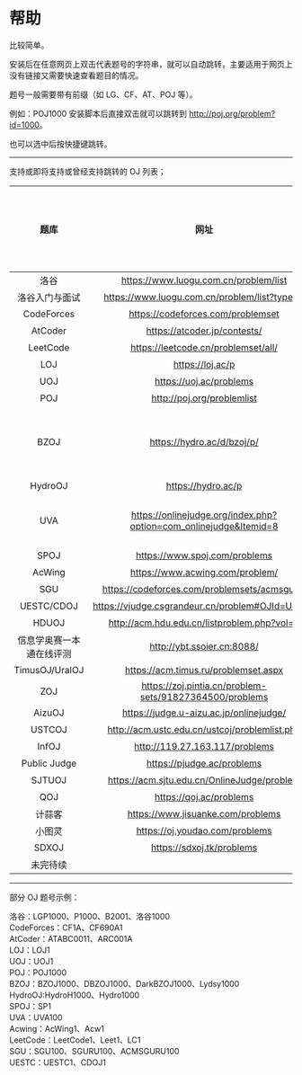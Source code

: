 # 帮助

比较简单。

安装后在任意网页上双击代表题号的字符串，就可以自动跳转，主要适用于网页上没有链接又需要快速查看题目的情况。

题号一般需要带有前缀（如 LG、CF、AT、POJ 等）。

例如：POJ1000 安装脚本后直接双击就可以跳转到 <http://poj.org/problem?id=1000>。

也可以选中后按快捷键跳转。

---

支持或即将支持或曾经支持跳转的 OJ 列表；

|题库|网址|是否可以跳转|前缀/格式|举例|备注|
|:-:|:-:|:-:|:-:|:-:|:-:|
|洛谷|<https://www.luogu.com.cn/problem/list>|是|P,洛谷，谷，LG，LUOGU|P1001||
|洛谷入门与面试|<https://www.luogu.com.cn/problem/list?type=B>|是|B,洛谷B，LGB|B2001||
|CodeForces|<https://codeforces.com/problemset>|是|CF|CF1A||
|AtCoder|<https://atcoder.jp/contests/>|是|AT/ABC/ARC/AGC|ATABC0011,ARC001A|有 bug|
|LeetCode|<https://leetcode.cn/problemset/all/>|是|LeetCode,LC,Leet|LC1||
|LOJ|<https://loj.ac/p>|是|LOJ，Libre,LibreOJ|LOJ1||
|UOJ|<https://uoj.ac/problems>|是|UOJ,Universal,UniversalOJ|UOJ1||
|POJ|<http://poj.org/problemlist>|是|POJ|POJ1000||
|BZOJ|<https://hydro.ac/d/bzoj/p/>|是|BZOJ,DarkBZOJ,DBZOJ,Lydsy|BZOJ1000|此为 [HydroOJ](https://hydro.ac/) 建立的镜像网站，原网站 <http://www.lydsy.com/JudgeOnline/> 已倒闭；另一个著名的镜像网站为 <https://darkbzoj.cc/>，但是在一些地区无法访问或访问极慢。|
|HydroOJ|<https://hydro.ac/p>|是|Hydro,HydroH|HydroH1000,Hydro1000||
|UVA|<https://onlinejudge.org/index.php?option=com_onlinejudge&Itemid=8>|是|UVA|UVA100|网站不稳定且题号难以对应，跳题使用洛谷爬取的题目，见 <https://www.luogu.com.cn/problem/list?type=UVA&page=1>|
|SPOJ|<https://www.spoj.com/problems>|是|SP|SP1||
|AcWing|<https://www.acwing.com/problem/>|是|AcWing,ACW|Acw1|有 bug|
|SGU|<https://codeforces.com/problemsets/acmsguru/>|是|SGU,ACMSGURU,SGURU,SGUOJ|SGU100||
|UESTC/CDOJ|<https://vjudge.csgrandeur.cn/problem#OJId=UESTC>|是|UESTC,CDOJ,UESTCOJ|UESTC1,CDOJ1||
|HDUOJ|<http://acm.hdu.edu.cn/listproblem.php?vol=1>|是|HDU|HDU1000||
|信息学奥赛一本通在线评测|<http://ybt.ssoier.cn:8088/>|是|YBT|YBT1000||
|TimusOJ/UralOJ|<https://acm.timus.ru/problemset.aspx>|是|Timus,TimusOJ,Ural,UralOJ|Timus1000||
|ZOJ|<https://zoj.pintia.cn/problem-sets/91827364500/problems>|是|ZOJ,ZJU1000|ZOJ1000|最近此网站似乎一直 Server Error|
|AizuOJ|<https://judge.u-aizu.ac.jp/onlinejudge/>|是|Aizu,AizuOJ|Aizu1000||
|USTCOJ|<http://acm.ustc.edu.cn/ustcoj/problemlist.php>|是|USTC,USTCOJ|USTC1000||
|InfOJ|<http://119.27.163.117/problems>|是|InfOJ,IOJ,Inf|Inf1||
|Public Judge|<https://pjudge.ac/problems>|是|PJudge,PublicJudge,PublicJ,Public,PJ|PJudge21603||
|SJTUOJ|<https://acm.sjtu.edu.cn/OnlineJudge/problem>|是|SJTU,SJTUOJ,上海交通大学OJ|SJTU1000||
|QOJ|<https://qoj.ac/problems>|是|QOJ|QOJ1||
|计蒜客|<https://www.jisuanke.com/problems>|是|JSK,JISUANKE,计蒜客,计蒜客OJ|JSK1000||
|小图灵|<https://oj.youdao.com/problems>|是|XTL,XIAOTULING,小图灵,小图灵OJ|XTL1||
|SDXOJ|<https://sdxoj.tk/problems>|是|SDX,SDXOJ|SDX1||
|未完待续|||||

---

部分 OJ 题号示例：

洛谷：LGP1000、P1000、B2001、洛谷1000  
CodeForces：CF1A、CF690A1  
AtCoder：ATABC0011、ARC001A  
LOJ：LOJ1  
UOJ：UOJ1  
POJ：POJ1000  
BZOJ：BZOJ1000、DBZOJ1000、DarkBZOJ1000、Lydsy1000  
HydroOJ:HydroH1000、Hydro1000  
SPOJ：SP1  
UVA：UVA100  
Acwing：AcWing1、Acw1  
LeetCode：LeetCode1、Leet1、LC1  
SGU：SGU100、SGURU100、ACMSGURU100  
UESTC：UESTC1、CDOJ1  
